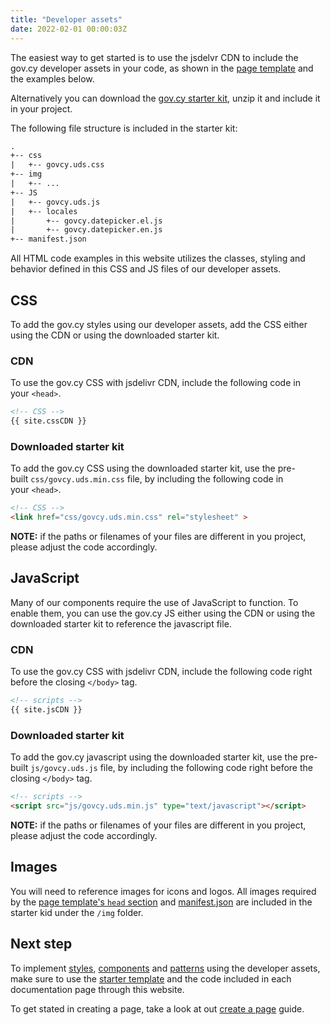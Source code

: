```yaml
---
title: "Developer assets"
date: 2022-02-01 00:00:03Z
--- 
```


The easiest way to get started is to use the jsdelvr CDN to include the gov.cy developer assets in your code, as shown in the [page template](../page-template/#starter-template) and the examples below. 

Alternatively you can download the [gov.cy starter kit]({{site.distDownload}}), unzip it and include it in your project. 

The following file structure is included in the starter kit:
```html
.
+-- css
|   +-- govcy.uds.css
+-- img
|   +-- ...
+-- JS
|   +-- govcy.uds.js
|   +-- locales
|       +-- govcy.datepicker.el.js
|       +-- govcy.datepicker.en.js
+-- manifest.json
```

All HTML code examples in this website utilizes the classes, styling and behavior defined in this CSS and JS files of our developer assets. 

## CSS
To add the gov.cy styles using our developer assets, add the CSS either using the CDN or using the downloaded starter kit.

### CDN
To use the gov.cy CSS with jsdelivr CDN, include the following code in your `<head>`.

```html
<!-- CSS -->
{{ site.cssCDN }}
```
### Downloaded starter kit
To add the gov.cy CSS using the downloaded starter kit, use the pre-built `css/govcy.uds.min.css` file, by including the following code in your `<head>`.

```html
<!-- CSS -->
<link href="css/govcy.uds.min.css" rel="stylesheet" >
```

**NOTE:** if the paths or filenames of your files are different in you project, please adjust the code accordingly.

## JavaScript
Many of our components require the use of JavaScript to function. To enable them, you can use the gov.cy JS either using the CDN or using the downloaded starter kit to reference the javascript file.

### CDN
To use the gov.cy CSS with jsdelivr CDN, include the following code right before the closing `</body>` tag.

```html
<!-- scripts -->
{{ site.jsCDN }}
```

### Downloaded starter kit
To add the gov.cy javascript using the downloaded starter kit, use the pre-built `js/govcy.uds.js` file, by including the following code right before the closing `</body>` tag.

```html
<!-- scripts -->
<script src="js/govcy.uds.min.js" type="text/javascript"></script>
```

**NOTE:** if the paths or filenames of your files are different in you project, please adjust the code accordingly.

## Images

You will need to reference images for icons and logos. All images required by the [page template's `head` section](../page-template/#head) and [manifest.json](../page-template/#theme%2C-app-manifest-and-apple-touch-icon) are included in the starter kid under the `/img` folder.

## Next step

To implement [styles](../../styles/), [components](../../components/) and [patterns](../../patterns/) using the developer assets, make sure to use the [starter template](../page-template/#starter-template) and the code included in each documentation page through this website.

To get stated in creating a page, take a look at out [create a page](../../guides/create_a_page/) guide. 
